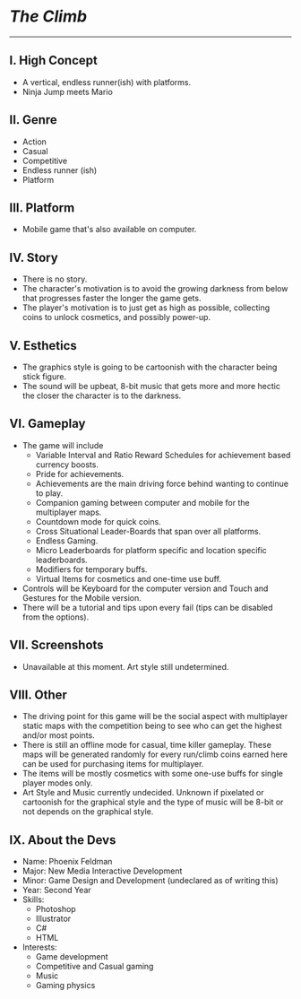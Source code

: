 # **_The Climb_** # 
---
## I. High Concept  ##
+ A vertical, endless runner(ish) with platforms.
+ Ninja Jump meets Mario
## II. Genre ##
+ Action
+ Casual
+ Competitive
+ Endless runner (ish)
+ Platform
## III. Platform ##
+ Mobile game that's also available on computer.
## IV. Story ## 
+ There is no story. 
+ The character's motivation is to avoid the growing darkness from below that progresses faster the longer the game gets.
+ The player's motivation is to just get as high as possible, collecting coins to unlock cosmetics, and possibly power-up.
## V. Esthetics ##
+ The graphics style is going to be cartoonish with the character being stick figure.
+ The sound will be upbeat, 8-bit music that gets more and more hectic the closer the character is to the darkness.
## VI. Gameplay ##
+ The game will include 
  + Variable Interval and Ratio Reward Schedules for achievement based currency boosts.
  + Pride for achievements.
  + Achievements are the main driving force behind wanting to continue to play.
  + Companion gaming between computer and mobile for the multiplayer maps.
  + Countdown mode for quick coins.
  + Cross Situational Leader-Boards that span over all platforms.
  + Endless Gaming.
  + Micro Leaderboards for platform specific and location specific leaderboards.
  + Modifiers for temporary buffs.
  + Virtual Items for cosmetics and one-time use buff.
+ Controls will be Keyboard for the computer version and Touch and Gestures for the Mobile version.
+ There will be a tutorial and tips upon every fail (tips can be disabled from the options).
## VII. Screenshots
+ Unavailable at this moment. Art style still undetermined.
## VIII. Other ##
+ The driving point for this game will be the social aspect with multiplayer static maps with the competition being to see who can get the highest and/or most points.
+ There is still an offline mode for casual, time killer gameplay. These maps will be generated randomly for every run/climb coins earned here can be used for purchasing items for multiplayer.
+ The items will be mostly cosmetics with some one-use buffs for single player modes only.
+ Art Style and Music currently undecided. Unknown if pixelated or cartoonish for the graphical style and the type of music will be 8-bit or not depends on the graphical style. 
## IX. About the Devs ##
+ Name: Phoenix Feldman
+ Major: New Media Interactive Development
+ Minor: Game Design and Development (undeclared as of writing this)
+ Year: Second Year
+ Skills:
  + Photoshop
  + Illustrator
  + C#
  + HTML
+ Interests: 
  + Game development
  + Competitive and Casual gaming
  + Music
  + Gaming physics
  
